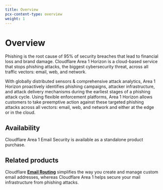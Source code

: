 ```yaml
---
title: Overview
pcx-content-type: overview
weight: 1
---
```


# Overview

Phishing is the root cause of 95% of security breaches that lead to financial loss and brand damage. Cloudflare Area 1 Horizon is a cloud-based service that stops phishing attacks, the biggest cybersecurity threat, across all traffic vectors: email, web, and network.

With globally distributed sensors & comprehensive attack analytics, Area 1 Horizon proactively identifies phishing campaigns, attacker infrastructure, and attack delivery mechanisms during the earliest stages of a phishing attack cycle. Using flexible enforcement platforms, Area 1 Horizon allows customers to take preemptive action against these targeted phishing attacks across all vectors: email, web, and network and either at the edge or in the cloud.

## Availability

Cloudflare Area 1 Email Security is available as a standalone product purchase.

## Related products

Cloudflare [**Email Routing**](/email-routing/) simplifies the way you create and manage custom email addresses, whereas Cloudflare Area 1 helps secure your mail infrastructure from phishing attacks.